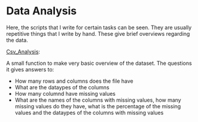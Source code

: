 # Data Analysis
Here, the scripts that I write for certain tasks can be seen. They are usually repetitive things that I write by hand. These give brief overviews regarding the data.

[Csv_Analysis](https://github.com/emreozan/Data_Analysis/blob/main/CSV_Analysis.ipynb): 

A small function to make very basic overview of the dataset. The questions it gives answers to:

- How many rows and columns does the file have
- What are the dataypes of the columns
- How many columnd have missing values
- What are the names of the columns with missing values, how many missing values do they have, what is the percentage of the missing values and the dataypes of the columns with missing values
